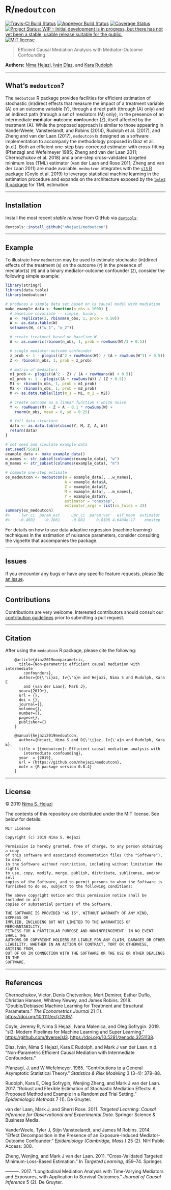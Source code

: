 
<!-- README.md is generated from README.Rmd. Please edit that file -->

# R/`medoutcon`

[![Travis-CI Build
Status](https://travis-ci.org/nhejazi/medoutcon.svg?branch=master)](https://travis-ci.org/nhejazi/medoutcon)
[![AppVeyor Build
Status](https://ci.appveyor.com/api/projects/status/github/nhejazi/medoutcon?branch=master&svg=true)](https://ci.appveyor.com/project/nhejazi/medoutcon)
[![Coverage
Status](https://img.shields.io/codecov/c/github/nhejazi/medoutcon/master.svg)](https://codecov.io/github/nhejazi/medoutcon?branch=master)
[![Project Status: WIP – Initial development is in progress, but there
has not yet been a stable, usable release suitable for the
public.](https://www.repostatus.org/badges/latest/wip.svg)](https://www.repostatus.org/#wip)
[![MIT
license](http://img.shields.io/badge/license-MIT-brightgreen.svg)](http://opensource.org/licenses/MIT)

> Efficient Causal Mediation Analysis with Mediator-Outcome Confounding

**Authors:** [Nima Hejazi](https://nimahejazi.org), [Iván
Díaz](https://idiaz.xyz), and [Kara
Rudolph](http://biostat.jhsph.edu/~krudolph/)

-----

## What’s `medoutcon`?

The `medoutcon` R package provides facilities for efficient estimation
of stochastic (in)direct effects that measure the impact of a treatment
variable \(A\) on an outcome variable \(Y\), through a direct path
(through \(A\) only) and an indirect path (through a set of mediators
\(M\) only), in the presence of an intermediate
<b>med</b>iator-<b>out</b>come <b>con</b>founder \(Z\), itself affected
by the treatment \(A\). While the proposed approach is similar to those
appearing in VanderWeele, Vansteelandt, and Robins (2014), Rudolph et
al. (2017), and Zheng and van der Laan (2017), `medoutcon` is designed
as a software implementation to accompany the methodology proposed in
Díaz et al. (n.d.). Both an efficient one-step bias-corrected estimator
with cross-fitting (Pfanzagl and Wefelmeyer 1985; Zheng and van der Laan
2011; Chernozhukov et al. 2018) and a one-step cross-validated targeted
minimum loss (TML) estimator (van der Laan and Rose 2011; Zheng and van
der Laan 2011) are made available. `medoutcon` integrates with the
[`sl3` R package](https://github.com/tlverse/sl3) (Coyle et al. 2019) to
leverage statistical machine learning in the estimation procedure and
expands on the architecture exposed by the [`tmle3` R
package](https://github.com/tlverse/tmle3) for TML estimation.

-----

## Installation

Install the most recent *stable release* from GitHub via
[`devtools`](https://www.rstudio.com/products/rpackages/devtools/):

``` r
devtools::install_github("nhejazi/medoutcon")
```

-----

## Example

To illustrate how `medoutcon` may be used to estimate stochastic
(in)direct effects of the treatment (`A`) on the outcome (`Y`) in the
presence of mediator(s) (`M`) and a binary mediator-outcome confounder
(`Z`), consider the following simple example:

``` r
library(stringr)
library(data.table)
library(medoutcon)

# produces a simple data set based on ca causal model with mediation
make_example_data <- function(n_obs = 1000) {
  # baseline covariate -- simple, binary
  W <- replicate(2, rbinom(n_obs, 1, prob = 0.50))
  W <- as.data.table(W)
  setnames(W, c("w_1", "w_2"))

  # create treatment based on baseline W
  A <- as.numeric(rbinom(n_obs, 1, prob = rowSums(W)/3 + 0.1))

  # single mediator-outcome confounder
  z_prob <- 1 - plogis((A^2 + rowMeans(W)) / (A + rowSums(W^3) + 0.5))
  Z <- rbinom(n_obs, 1, prob = z_prob)

  # matrix of mediators
  m1_prob <- plogis((A^2 - Z) / (A + rowMeans(W) + 0.5))
  m2_prob <- 1 - plogis((A + rowSums(W)) / (Z + 0.5))
  M1 <- rbinom(n_obs, 1, prob = m1_prob)
  M2 <- rbinom(n_obs, 1, prob = m2_prob)
  M <- as.data.table(list(m_1 = M1, m_2 = M2))

  # create outcome as a linear function + white noise
  Y <- rowMeans(M) - Z + A - 0.1 * rowSums(W) +
    rnorm(n_obs, mean = 0, sd = 0.25)

  # full data structure
  data <- as.data.table(cbind(Y, M, Z, A, W))
  return(data)
}

# set seed and simulate example data
set.seed(75681)
example_data <- make_example_data()
w_names <- str_subset(colnames(example_data), "w")
m_names <- str_subset(colnames(example_data), "m")

# compute one-step estimate
os_medoutcon <- medoutcon(W = example_data[, ..w_names],
                          A = example_data$A,
                          Z = example_data$Z,
                          M = example_data[, ..m_names],
                          Y = example_data$Y,
                          estimator = "onestep",
                          estimator_args = list(cv_folds = 3))
summary(os_medoutcon)
#>     lwr_ci  param_est     upr_ci  param_var   eif_mean  estimator 
#>    -0.4902    -0.2861     -0.082     0.0108 4.6404e-17    onestep
```

For details on how to use data adaptive regression (machine learning)
techniques in the estimation of nuisance parameters, consider consulting
the vignette that accompanies the package.

-----

## Issues

If you encounter any bugs or have any specific feature requests, please
[file an issue](https://github.com/nhejazi/medoutcon/issues).

-----

## Contributions

Contributions are very welcome. Interested contributors should consult
our [contribution
guidelines](https://github.com/nhejazi/medoutcon/blob/master/CONTRIBUTING.md)
prior to submitting a pull request.

-----

## Citation

After using the `medoutcon` R package, please cite the following:

``` 
    @article{diaz2019nonparametric,
      title={Non-parametric efficient causal mediation with intermediate
        confounders},
      author={D{\'\i}az, Iv{\'a}n and Hejazi, Nima S and Rudolph, Kara E
        and {van der Laan}, Mark J},
      year={2019+},
      url = {},
      doi = {},
      journal={},
      volume={},
      number={},
      pages={},
      publisher={}
    }

    @manual{hejazi2019medoutcon,
      author={Hejazi, Nima S and D{\'\i}az, Iv{\'a}n and Rudolph, Kara E},
      title = {{medoutcon}: Efficient causal mediation analysis with
        intermediate confounding},
      year  = {2019},
      url = {https://github.com/nhejazi/medoutcon},
      note = {R package version 0.0.4}
    }
```

-----

## License

© 2019 [Nima S. Hejazi](https://nimahejazi.org)

The contents of this repository are distributed under the MIT license.
See below for details:

    MIT License
    
    Copyright (c) 2019 Nima S. Hejazi
    
    Permission is hereby granted, free of charge, to any person obtaining a copy
    of this software and associated documentation files (the "Software"), to deal
    in the Software without restriction, including without limitation the rights
    to use, copy, modify, merge, publish, distribute, sublicense, and/or sell
    copies of the Software, and to permit persons to whom the Software is
    furnished to do so, subject to the following conditions:
    
    The above copyright notice and this permission notice shall be included in all
    copies or substantial portions of the Software.
    
    THE SOFTWARE IS PROVIDED "AS IS", WITHOUT WARRANTY OF ANY KIND, EXPRESS OR
    IMPLIED, INCLUDING BUT NOT LIMITED TO THE WARRANTIES OF MERCHANTABILITY,
    FITNESS FOR A PARTICULAR PURPOSE AND NONINFRINGEMENT. IN NO EVENT SHALL THE
    AUTHORS OR COPYRIGHT HOLDERS BE LIABLE FOR ANY CLAIM, DAMAGES OR OTHER
    LIABILITY, WHETHER IN AN ACTION OF CONTRACT, TORT OR OTHERWISE, ARISING FROM,
    OUT OF OR IN CONNECTION WITH THE SOFTWARE OR THE USE OR OTHER DEALINGS IN THE
    SOFTWARE.

-----

## References

<div id="refs" class="references">

<div id="ref-chernozhukov2018double">

Chernozhukov, Victor, Denis Chetverikov, Mert Demirer, Esther Duflo,
Christian Hansen, Whitney Newey, and James Robins. 2018.
“Double/Debiased Machine Learning for Treatment and Structural
Parameters.” *The Econometrics Journal* 21 (1).
<https://doi.org/10.1111/ectj.12097>.

</div>

<div id="ref-coyle2019sl3">

Coyle, Jeremy R, Nima S Hejazi, Ivana Malenica, and Oleg Sofrygin. 2019.
“sl3: Modern Pipelines for Machine Learning and Super Learning.”
<https://github.com/tlverse/sl3>.
<https://doi.org/10.5281/zenodo.3251138>.

</div>

<div id="ref-diaz2019nonparametric">

Díaz, Iván, Nima S Hejazi, Kara E Rudolph, and Mark J van der Laan. n.d.
“Non-Parametric Efficient Causal Mediation with Intermediate
Confounders.”

</div>

<div id="ref-pfanzagl1985contributions">

Pfanzagl, J, and W Wefelmeyer. 1985. “Contributions to a General
Asymptotic Statistical Theory.” *Statistics & Risk Modeling* 3 (3-4):
379–88.

</div>

<div id="ref-rudolph2017robust">

Rudolph, Kara E, Oleg Sofrygin, Wenjing Zheng, and Mark J van der Laan.
2017. “Robust and Flexible Estimation of Stochastic Mediation Effects: A
Proposed Method and Example in a Randomized Trial Setting.”
*Epidemiologic Methods* 7 (1). De Gruyter.

</div>

<div id="ref-vdl2011targeted">

van der Laan, Mark J, and Sherri Rose. 2011. *Targeted Learning: Causal
Inference for Observational and Experimental Data*. Springer Science &
Business Media.

</div>

<div id="ref-vanderweele2014effect">

VanderWeele, Tyler J, Stijn Vansteelandt, and James M Robins. 2014.
“Effect Decomposition in the Presence of an Exposure-Induced
Mediator-Outcome Confounder.” *Epidemiology (Cambridge, Mass.)* 25 (2).
NIH Public Access: 300.

</div>

<div id="ref-zheng2011cross">

Zheng, Wenjing, and Mark J van der Laan. 2011. “Cross-Validated Targeted
Minimum-Loss-Based Estimation.” In *Targeted Learning*, 459–74.
Springer.

</div>

<div id="ref-zheng2017longitudinal">

———. 2017. “Longitudinal Mediation Analysis with Time-Varying Mediators
and Exposures, with Application to Survival Outcomes.” *Journal of
Causal Inference* 5 (2). De Gruyter.

</div>

</div>

